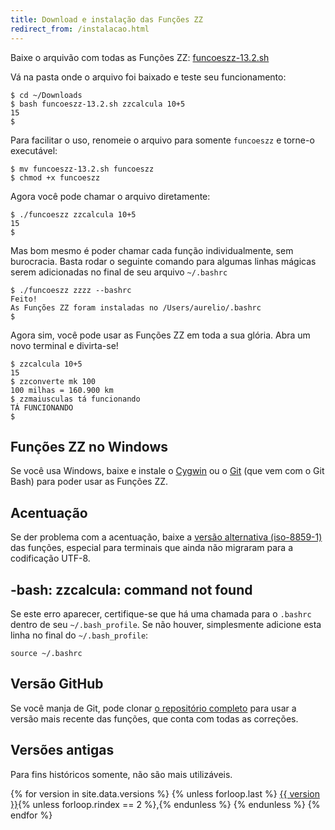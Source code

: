 ```yaml
---
title: Download e instalação das Funções ZZ
redirect_from: /instalacao.html
---
```


<!-- > Dica: Sabia que você também também pode usar as Funções ZZ [direto no navegador](http://funcoeszz.net/online/), ou [em seu iPhone](http://itunes.apple.com/br/app/funcoes-zz/id492258680?mt=8)? -->

<!-- > Dica: Manja de git? Então [baixe o repositório completo](https://github.com/funcoeszz/funcoeszz) e seja feliz! -->

<!-- > Vá no [Funções ZZ à la carte](/a-la-carte/?zz=*), escolha as funções desejadas e aperte o botão *Baixar arquivo*. Um arquivo chamado `funcoeszz.sh` será baixado para o seu computador. -->

Baixe o arquivão com todas as Funções ZZ: [funcoeszz-13.2.sh](/download/funcoeszz-13.2.sh)

Vá na pasta onde o arquivo foi baixado e teste seu funcionamento:

```console
$ cd ~/Downloads
$ bash funcoeszz-13.2.sh zzcalcula 10+5
15
$
```

Para facilitar o uso, renomeie o arquivo para somente `funcoeszz` e torne-o executável:

```console
$ mv funcoeszz-13.2.sh funcoeszz
$ chmod +x funcoeszz
```

Agora você pode chamar o arquivo diretamente:

```console
$ ./funcoeszz zzcalcula 10+5
15
$
```

Mas bom mesmo é poder chamar cada função individualmente, sem burocracia. Basta rodar o seguinte comando para algumas linhas mágicas serem adicionadas no final de seu arquivo `~/.bashrc`

```console
$ ./funcoeszz zzzz --bashrc
Feito!
As Funções ZZ foram instaladas no /Users/aurelio/.bashrc
$
```

Agora sim, você pode usar as Funções ZZ em toda a sua glória. Abra um novo terminal e divirta-se!

```console
$ zzcalcula 10+5
15
$ zzconverte mk 100
100 milhas = 160.900 km
$ zzmaiusculas tá funcionando
TÁ FUNCIONANDO
$
```


## Funções ZZ no Windows

Se você usa Windows, baixe e instale o [Cygwin](http://aurelio.net/cygwin/) ou o [Git](http://git-scm.com/downloads) (que vem com o Git Bash) para poder usar as Funções ZZ.


## Acentuação

Se der problema com a acentuação, baixe a [versão alternativa (iso-8859-1)](/download/funcoeszz-13.2-iso.sh) das funções, especial para terminais que ainda não migraram para a codificação UTF-8.


## -bash: zzcalcula: command not found

Se este erro aparecer, certifique-se que há uma chamada para o `.bashrc` dentro de seu `~/.bash_profile`. Se não houver, simplesmente adicione esta linha no final do `~/.bash_profile`:

```
source ~/.bashrc
```


## Versão GitHub

Se você manja de Git, pode clonar [o repositório completo](https://github.com/funcoeszz/funcoeszz) para usar a versão mais recente das funções, que conta com todas as correções.


## Versões antigas

Para fins históricos somente, não são mais utilizáveis.

<p>
{% for version in site.data.versions %}
    {% unless forloop.last %}
        <a href="/download/funcoeszz-{{ version }}.sh">{{ version }}</a>{% unless forloop.rindex == 2 %},{% endunless %}
    {% endunless %}
{% endfor %}
</p>

